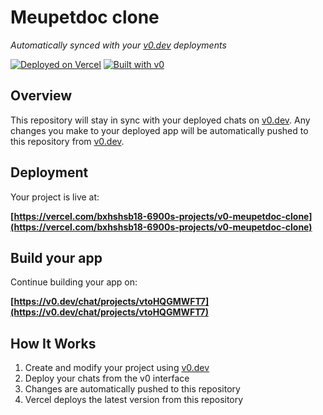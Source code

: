 # Meupetdoc clone

*Automatically synced with your [v0.dev](https://v0.dev) deployments*

[![Deployed on Vercel](https://img.shields.io/badge/Deployed%20on-Vercel-black?style=for-the-badge&logo=vercel)](https://vercel.com/bxhshsb18-6900s-projects/v0-meupetdoc-clone)
[![Built with v0](https://img.shields.io/badge/Built%20with-v0.dev-black?style=for-the-badge)](https://v0.dev/chat/projects/vtoHQGMWFT7)

## Overview

This repository will stay in sync with your deployed chats on [v0.dev](https://v0.dev).
Any changes you make to your deployed app will be automatically pushed to this repository from [v0.dev](https://v0.dev).

## Deployment

Your project is live at:

**[https://vercel.com/bxhshsb18-6900s-projects/v0-meupetdoc-clone](https://vercel.com/bxhshsb18-6900s-projects/v0-meupetdoc-clone)**

## Build your app

Continue building your app on:

**[https://v0.dev/chat/projects/vtoHQGMWFT7](https://v0.dev/chat/projects/vtoHQGMWFT7)**

## How It Works

1. Create and modify your project using [v0.dev](https://v0.dev)
2. Deploy your chats from the v0 interface
3. Changes are automatically pushed to this repository
4. Vercel deploys the latest version from this repository
